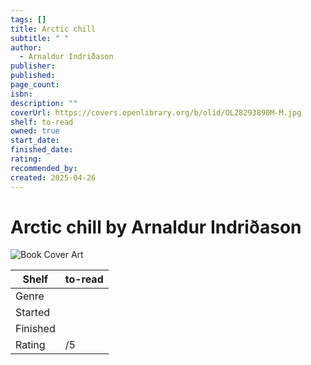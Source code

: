 ```yaml
---
tags: []
title: Arctic chill
subtitle: " "
author:
  - Arnaldur Indriðason
publisher: 
published: 
page_count: 
isbn: 
description: ""
coverUrl: https://covers.openlibrary.org/b/olid/OL28293890M-M.jpg
shelf: to-read
owned: true
start_date: 
finished_date: 
rating: 
recommended_by: 
created: 2025-04-26
---
```


# Arctic chill by Arnaldur Indriðason

![Book Cover Art](https://covers.openlibrary.org/b/olid/OL28293890M-M.jpg)

| Shelf | to-read |
| --- | --- |
| Genre |  |
| Started |  |
| Finished |  |
| Rating | /5 |

